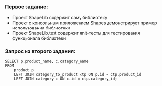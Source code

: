 ### Первое задание:
- Проект ShapeLib содержит саму библиотеку
- Проект с консольным приложением Shapes демонстрирует пример использования библиотеки
- Проект ShapeLib.test содержит unit-тесты для тестирования функционала библиотеки

### Запрос из второго задания:
	SELECT p.product_name, c.category_name 
	FROM 
		product p
		LEFT JOIN category_to_product ctp ON p.id = ctp.product_id
		LEFT JOIN category c ON c.id = ctp.category_id; 
